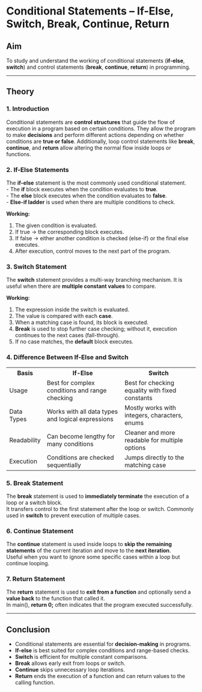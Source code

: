 <h1>Conditional Statements – If-Else, Switch, Break, Continue, Return</h1>

<h2>Aim</h2>
<p>To study and understand the working of conditional statements (<b>if-else</b>, <b>switch</b>) and control statements (<b>break</b>, <b>continue</b>, <b>return</b>) in programming.</p>

<hr>

<h2>Theory</h2>

<h3>1. Introduction</h3>
<p>
Conditional statements are <b>control structures</b> that guide the flow of execution in a program based on certain conditions.  
They allow the program to make <b>decisions</b> and perform different actions depending on whether conditions are <b>true or false</b>.  
Additionally, loop control statements like <b>break</b>, <b>continue</b>, and <b>return</b> allow altering the normal flow inside loops or functions.
</p>

<h3>2. If-Else Statements</h3>
<p>
The <b>if-else</b> statement is the most commonly used conditional statement.<br>
- The <b>if</b> block executes when the condition evaluates to <b>true</b>.<br>
- The <b>else</b> block executes when the condition evaluates to <b>false</b>.<br>
- <b>Else-if ladder</b> is used when there are multiple conditions to check.
</p>

<p><b>Working:</b></p>
<ol>
  <li>The given condition is evaluated.</li>
  <li>If true → the corresponding block executes.</li>
  <li>If false → either another condition is checked (else-if) or the final else executes.</li>
  <li>After execution, control moves to the next part of the program.</li>
</ol>

<h3>3. Switch Statement</h3>
<p>
The <b>switch</b> statement provides a multi-way branching mechanism. It is useful when there are <b>multiple constant values</b> to compare.
</p>

<p><b>Working:</b></p>
<ol>
  <li>The expression inside the switch is evaluated.</li>
  <li>The value is compared with each <b>case</b>.</li>
  <li>When a matching case is found, its block is executed.</li>
  <li><b>Break</b> is used to stop further case checking; without it, execution continues to the next cases (fall-through).</li>
  <li>If no case matches, the <b>default</b> block executes.</li>
</ol>

<h3>4. Difference Between If-Else and Switch</h3>
<table>
  <tr>
    <th>Basis</th>
    <th>If-Else</th>
    <th>Switch</th>
  </tr>
  <tr>
    <td>Usage</td>
    <td>Best for complex conditions and range checking</td>
    <td>Best for checking equality with fixed constants</td>
  </tr>
  <tr>
    <td>Data Types</td>
    <td>Works with all data types and logical expressions</td>
    <td>Mostly works with integers, characters, enums</td>
  </tr>
  <tr>
    <td>Readability</td>
    <td>Can become lengthy for many conditions</td>
    <td>Cleaner and more readable for multiple options</td>
  </tr>
  <tr>
    <td>Execution</td>
    <td>Conditions are checked sequentially</td>
    <td>Jumps directly to the matching case</td>
  </tr>
</table>

<h3>5. Break Statement</h3>
<p>
The <b>break</b> statement is used to <b>immediately terminate</b> the execution of a loop or a switch block.<br>
It transfers control to the first statement after the loop or switch. Commonly used in <b>switch</b> to prevent execution of multiple cases.
</p>

<h3>6. Continue Statement</h3>
<p>
The <b>continue</b> statement is used inside loops to <b>skip the remaining statements</b> of the current iteration and move to the <b>next iteration</b>.<br>
Useful when you want to ignore some specific cases within a loop but continue looping.
</p>

<h3>7. Return Statement</h3>
<p>
The <b>return</b> statement is used to <b>exit from a function</b> and optionally send a <b>value back</b> to the function that called it.<br>
In main(), <b>return 0;</b> often indicates that the program executed successfully.
</p>

<hr>

<h2>Conclusion</h2>
<ul>
  <li>Conditional statements are essential for <b>decision-making</b> in programs.</li>
  <li><b>If-else</b> is best suited for complex conditions and range-based checks.</li>
  <li><b>Switch</b> is efficient for multiple constant comparisons.</li>
  <li><b>Break</b> allows early exit from loops or switch.</li>
  <li><b>Continue</b> skips unnecessary loop iterations.</li>
  <li><b>Return</b> ends the execution of a function and can return values to the calling function.</li>
</ul>
